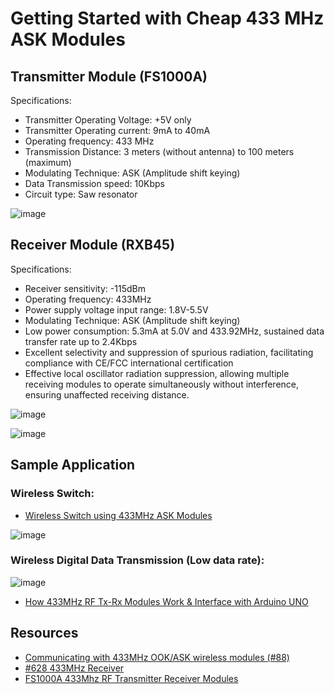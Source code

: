 # Getting Started with Cheap 433 MHz ASK Modules

## Transmitter Module (FS1000A)

Specifications:
- Transmitter Operating Voltage: +5V only
- Transmitter Operating current: 9mA to 40mA
- Operating frequency: 433 MHz
- Transmission Distance: 3 meters (without antenna) to 100 meters (maximum)
- Modulating Technique: ASK (Amplitude shift keying)
- Data Transmission speed: 10Kbps
- Circuit type: Saw resonator

![image](https://github.com/m3y54m/ask-433mhz/assets/1549028/d3e87a13-86c7-4371-b116-8d3efb8f7af9)

## Receiver Module (RXB45)

Specifications:
- Receiver sensitivity: -115dBm
- Operating frequency: 433MHz
- Power supply voltage input range: 1.8V-5.5V
- Modulating Technique: ASK (Amplitude shift keying)
- Low power consumption: 5.3mA at 5.0V and 433.92MHz, sustained data transfer rate up to 2.4Kbps
- Excellent selectivity and suppression of spurious radiation, facilitating compliance with CE/FCC international certification
- Effective local oscillator radiation suppression, allowing multiple receiving modules to operate simultaneously without interference, ensuring unaffected receiving distance.

![image](https://github.com/m3y54m/ask-433mhz/assets/1549028/1d346f04-1911-417b-868c-c69f6c70d357)

![image](https://github.com/m3y54m/ask-433mhz/assets/1549028/6b57c438-4e56-4577-ac39-fa91b3f6c80d)

## Sample Application

### Wireless Switch:

- [Wireless Switch using 433MHz ASK Modules](https://theorycircuit.com/wireless-switch-using-rf-ask-module/)

![image](https://github.com/m3y54m/ask-433mhz/assets/1549028/822388df-d26d-4ea9-98e6-bb3a090a20f4)

### Wireless Digital Data Transmission (Low data rate):

![image](https://github.com/m3y54m/ask-433mhz/assets/1549028/a729b29c-b96b-4128-ad09-c9c3d83c5049)

- [How 433MHz RF Tx-Rx Modules Work & Interface with Arduino UNO](https://www.circuits-diy.com/how-433mhz-rf-tx-rx-modules-work-interface-with-arduino-uno/)

## Resources

- [Communicating with 433MHz OOK/ASK wireless modules (#88)](https://www.youtube.com/watch?v=w6V9NyXwohI)
- [#628 433MHz Receiver](https://www.youtube.com/watch?v=LWUqSTKqSzk)
- [FS1000A 433Mhz RF Transmitter Receiver Modules](https://www.circuits-diy.com/fs1000a-433mhz-rf-transmitter-receiver-modules/)

